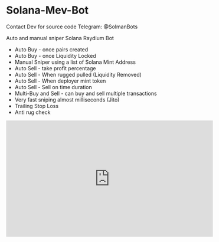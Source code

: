 # Solana-Mev-Bot

Contact Dev for source code
Telegram: @SolmanBots

Auto and manual sniper Solana Raydium Bot

* Auto Buy - once pairs created
* Auto Buy - once Liquidity Locked
* Manual Sniper using a list of Solana Mint Address
* Auto Sell - take profit percentage
* Auto Sell - When rugged pulled (Liquidity Removed)
* Auto Sell - When deployer mint token
* Auto Sell - Sell on time duration
* Multi-Buy and Sell - can buy and sell multiple transactions
* Very fast sniping almost milliseconds (Jito)
* Trailing Stop Loss
* Anti rug check


<iframe width="560" height="315" src="https://www.youtube.com/embed/0OOdhBznoAY?si=iExFx8BM-WVIWPYS" title="YouTube video player" frameborder="0" allow="accelerometer; autoplay; clipboard-write; encrypted-media; gyroscope; picture-in-picture; web-share" referrerpolicy="strict-origin-when-cross-origin" allowfullscreen></iframe>
